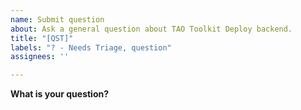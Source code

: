 ```yaml
---
name: Submit question
about: Ask a general question about TAO Toolkit Deploy backend.
title: "[QST]"
labels: "? - Needs Triage, question"
assignees: ''

---
```


**What is your question?**